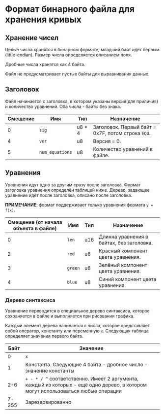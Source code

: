 # Формат бинарного файла для хранения кривых
## Хранение чисел
Целые числа хранятся в бинарном формате, младший байт идёт первым (little-endian). Размер числа определяется описанием поля.

Дробные числа хранятся как 4 байта.

Файл не предусматривает пустые байты для выравнивания данных.

## Заголовок
Файл начинается с заголовка, в котором указаны версия(для приличия) и количество уравнений. Оба числа - байты без знака.

|Смещение|Имя|Тип|Назначение|
|-|-|-|-|
|0|`sig`|u8 * 4|Заголовок. Первый байт = 0x7F, потом строка `EQU`.|
|4|`ver`|u8|Версия = 0.|
|5|`num_equations`|u8|Количество уравнений в файле.|

## Уравнения
Уравнения идут одно за другим сразу после заголовка. Формат заголовка уравнения определён таблицей ниже.
Дерево, задающее уравнение идёт после заголовка, описано после заголовка.

**ПРИМЕЧАНИЕ**: формат поддерживает только уравнения формата `y = f(x)`.

|Смещение (от начала объекта в файле)|Имя|Тип|Назначение|
|-|-|-|-|
|0|`len`|u16|Длинна уравнения в байтах, без заголовка.|
|2|`red`|u8|Красный компонент цвета уравнения.|
|3|`green`|u8|Зелёный компонент цвета уравнения.|
|4|`blue`|u8|Синий компонент цвета уравнения.|

### Дерево синтаксиса
Уравнение переводится в специальное дерево синтаксиса, которое сохраняется в файле и выполняется при рисовании
графика.

Каждый элемент дерева начинается с числа, которое представляет собой оператор, константу или переменную `x`.
Следующая таблица определяет значения первого байта.

|Байт|Значение|
|-|-|
|0|`x`|
|1|Константа. Следующие 4 байта - дробное число - значение константы|
|2-6|`+ - * / ^` соответственно. Имеет 2 аргумента, каждый из которых - ещё одно дерево, в котором могут использоваться любые операции|
|7-255|Зарезервированно|
